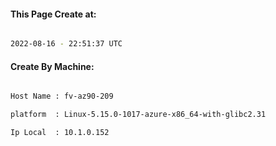 
   
#### This Page Create at:

```bash

2022-08-16 - 22:51:37 UTC

```

#### Create By Machine:

```bash

Host Name : fv-az90-209

platform  : Linux-5.15.0-1017-azure-x86_64-with-glibc2.31

Ip Local  : 10.1.0.152

```

